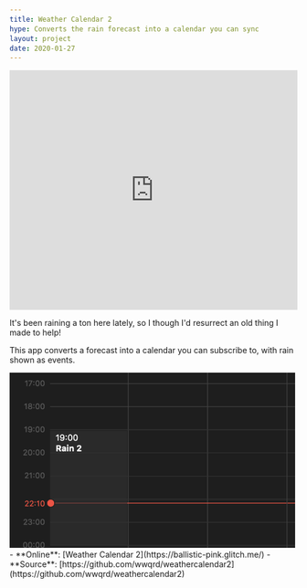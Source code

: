```yaml
---
title: Weather Calendar 2
hype: Converts the rain forecast into a calendar you can sync
layout: project
date: 2020-01-27
---
```


<div class="glitch-embed-wrap" style="height: 420px; width: 100%;">
  <iframe
    src="https://glitch.com/embed/#!/embed/ballistic-pink?path=app.js&previewSize=0&attributionHidden=true"
    title="ballistic-pink on Glitch"
    allow="geolocation; microphone; camera; midi; vr; encrypted-media"
    style="height: 100%; width: 100%; border: 0;">
  </iframe>
</div>

It's been raining a ton here lately, so I though I'd resurrect an old thing I made to help!

This app converts a forecast into a calendar you can subscribe to, with rain shown as events.

<div class="embed" style="width: 500px">
  <img src="/assets/images/projects/weathercalendar2.png" />
</div>

<div class="aside" markdown="1">
- **Online**: [Weather Calendar 2](https://ballistic-pink.glitch.me/)
- **Source**: [https://github.com/wwqrd/weathercalendar2](https://github.com/wwqrd/weathercalendar2)
</div>
